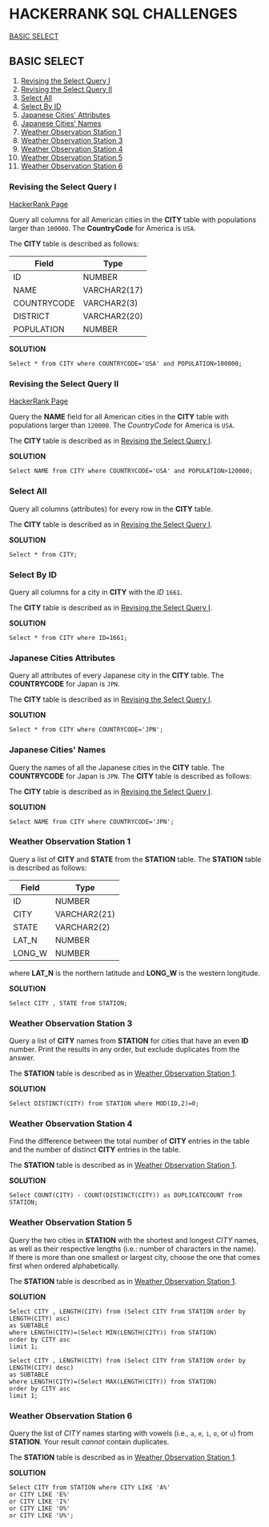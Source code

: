 # HACKERRANK SQL CHALLENGES

[BASIC SELECT](#BASIC-SELECT)

## BASIC SELECT

1. [Revising the Select Query I](#Revising-the-Select-Query-I)
1. [Revising the Select Query II](###Revising-the-Select-Query-II)
1. [Select All](###Select-All)
1. [Select By ID](###Select-By-ID)
1. [Japanese Cities' Attributes](###Japanese-Cities-Attributes)
1. [Japanese Cities' Names](###Japanese-Cities-Names)
1. [Weather Observation Station 1](###Weather-Observation-Station-1)
1. [Weather Observation Station 3](###Weather-Observation-Station-3)
1. [Weather Observation Station 4](###Weather-Observation-Station-4)
1. [Weather Observation Station 5](Weather-Observation-Station-5)
1. [Weather Observation Station 6](###Weather-Observation-Station-6)

### Revising the Select Query I

[HackerRank Page](https://www.hackerrank.com/challenges/revising-the-select-query/)

Query all columns for all American cities in the **CITY** table with populations larger than `100000`. The **CountryCode** for America is `USA`.

The **CITY** table is described as follows:

| Field       | Type         |
| ----------- | ------------ |
| ID          | NUMBER       |
| NAME        | VARCHAR2(17) |
| COUNTRYCODE | VARCHAR2(3)  |
| DISTRICT    | VARCHAR2(20) |
| POPULATION  | NUMBER       |

**SOLUTION**

~~~~
Select * from CITY where COUNTRYCODE='USA' and POPULATION>100000;
~~~~

### Revising the Select Query II

[HackerRank Page](https://www.hackerrank.com/challenges/revising-the-select-query-2/)

Query the **NAME** field for all American cities in the **CITY** table with populations larger than `120000`. The *CountryCode* for America is `USA`.

The **CITY** table is described as in [Revising the Select Query I](###Revising-the-Select-Query-I).

**SOLUTION**

~~~~
Select NAME from CITY where COUNTRYCODE='USA' and POPULATION>120000;
~~~~

### Select All

Query all columns (attributes) for every row in the **CITY** table.

The **CITY** table is described as in [Revising the Select Query I](###Revising-the-Select-Query-I).

**SOLUTION**

~~~~
Select * from CITY;
~~~~

### Select By ID

Query all columns for a city in **CITY** with the *ID* `1661`.

The **CITY** table is described as in [Revising the Select Query I](###Revising-the-Select-Query-I).

**SOLUTION**

~~~~
Select * from CITY where ID=1661;
~~~~

### Japanese Cities Attributes

Query all attributes of every Japanese city in the **CITY** table. The **COUNTRYCODE** for Japan is `JPN`.

The **CITY** table is described as in [Revising the Select Query I](###Revising-the-Select-Query-I).

**SOLUTION**

~~~~
Select * from CITY where COUNTRYCODE='JPN';
~~~~

### Japanese Cities' Names

Query the names of all the Japanese cities in the **CITY** table. The **COUNTRYCODE** for Japan is `JPN`.
The **CITY** table is described as follows:

The **CITY** table is described as in [Revising the Select Query I](###Revising-the-Select-Query-I).

**SOLUTION**

~~~~
Select NAME from CITY where COUNTRYCODE='JPN';
~~~~

### Weather Observation Station 1

Query a list of **CITY** and **STATE** from the **STATION** table.
The **STATION** table is described as follows:

| Field  | Type         |
| ------ | ------------ |
| ID     | NUMBER       |
| CITY   | VARCHAR2(21) |
| STATE  | VARCHAR2(2)  |
| LAT_N  | NUMBER       |
| LONG_W | NUMBER       |

where **LAT_N** is the northern latitude and **LONG_W** is the western longitude.

**SOLUTION**

~~~~
Select CITY , STATE from STATION;
~~~~

### Weather Observation Station 3

Query a list of **CITY** names from **STATION** for cities that have an even **ID** number. Print the results in any order, but exclude duplicates from the answer.

The **STATION** table is described as in [Weather Observation Station 1](###Weather-Observation-Station-1).

**SOLUTION**

~~~~
Select DISTINCT(CITY) from STATION where MOD(ID,2)=0;
~~~~

### Weather Observation Station 4 

Find the difference between the total number of **CITY** entries in the table and the number of distinct **CITY** entries in the table.

The **STATION** table is described as in [Weather Observation Station 1](###Weather-Observation-Station-1).

**SOLUTION**

~~~~
Select COUNT(CITY) - COUNT(DISTINCT(CITY)) as DUPLICATECOUNT from STATION;
~~~~

### Weather Observation Station 5

Query the two cities in **STATION** with the shortest and longest *CITY* names, as well as their respective lengths (i.e.: number of characters in the name). If there is more than one smallest or largest city, choose the one that comes first when ordered alphabetically.

The **STATION** table is described as in [Weather Observation Station 1](###Weather-Observation-Station-1).

**SOLUTION**

~~~~
Select CITY , LENGTH(CITY) from (Select CITY from STATION order by LENGTH(CITY) asc) 
as SUBTABLE 
where LENGTH(CITY)=(Select MIN(LENGTH(CITY)) from STATION) 
order by CITY asc 
limit 1;

Select CITY , LENGTH(CITY) from (Select CITY from STATION order by LENGTH(CITY) desc) 
as SUBTABLE 
where LENGTH(CITY)=(Select MAX(LENGTH(CITY)) from STATION) 
order by CITY asc 
limit 1;
~~~~

### Weather Observation Station 6

Query the list of *CITY* names starting with vowels (i.e., `a`, `e`, `i`, `o`, or `u`) from **STATION**. Your result *cannot* contain duplicates.

The **STATION** table is described as in [Weather Observation Station 1](###Weather-Observation-Station-1).

**SOLUTION**

~~~~
Select CITY from STATION where CITY LIKE 'A%' 
or CITY LIKE 'E%' 
or CITY LIKE 'I%' 
or CITY LIKE 'O%' 
or CITY LIKE 'U%';
~~~~

